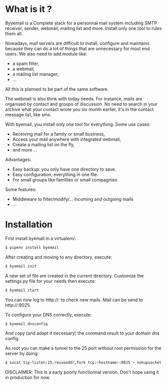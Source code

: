 # What is it ?

Byyemail is a Complete stack for a personnal mail system including SMTP receiver, sender, webmail,
mailing list and more. Install only one tool to rules them all.

Nowadays, mail servers are difficult to install, configure and maintains because they can do a lot of things
that are unnecessary for most end users. We also need to add module like:

- a spam filter,
- a webmail,
- a mailing list manager,
- ...

All this is planned to be part of the same software.

The webmail is also think with today needs. For instance, mails are organised by contact and
groups of discussion. No need to search in your archive what your contact wrote you six month earlier,
it's in the contact message list, like sms.

With byemail, you install only one tool for everything.
Some use cases:

- Receiving mail for a family or small business,
- Access your mail anywhere with integrated webmail,
- Create a mailing list on the fly,
- and more ...

Advantages:

- Easy backup: you only have one directory to save.
- Easy configuration, everything in one file.
- For small groups like famillies or small compagnies

Some features:

- Middleware to filter/modify/... incoming and outgoing mails
- ...

# Installation

First install byemail in a virtualenv:

```sh
$ pipenv install byemail
```

After creating and moving to any directory, execute:

```sh
$ byemail init
```
A new set of file are created in the current directory. Customize the settings.py file for your needs then execute:

```sh
$ byemail start
```

You can now log to http://<host>:<port> to check new mails. Mail can be send to http://<host>:8025.


To configure your DNS correctly, execute:

```sh
$ byemail dnsconfig
```

And copy (and adapt if necessary) the command result to your domain dns config.

As root you can make a tunnel to the 25 port without root permission for the server by doing:

```sh
$ socat tcp-listen:25,reuseaddr,fork tcp:<hostname>:8025 > nohupsocket.out &
```

DISCLAIMER: This is a early poorly functionnal version. Don't hope using it in production for now.
